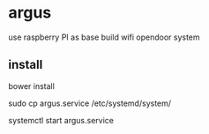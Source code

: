 # argus

use raspberry PI as base build wifi opendoor system



## install
bower install

sudo cp argus.service /etc/systemd/system/

systemctl start argus.service
